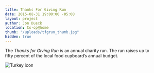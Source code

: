 ```yaml
---
title: Thanks For Giving Run
date: 2015-08-31 19:00:00 -05:00
layout: project
author: Jon Dueck
location: Co-op@home
thumb: "/uploads/tfgrun_thumb.jpg"
hidden: true
---
```


The *Thanks for Giving Run* is an annual charity run. The run raises up to fifty percent of the local food cupboard’s annual budget.

![Turkey icon](https://cdn.dribbble.com/users/117659/screenshots/2265958/turkey_dribbble_2-01.png)
